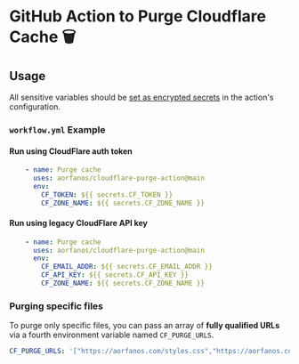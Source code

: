 # GitHub Action to Purge Cloudflare Cache  🗑️ 


## Usage

All sensitive variables should be [set as encrypted secrets](https://help.github.com/en/articles/virtual-environments-for-github-actions#creating-and-using-secrets-encrypted-variables) in the action's configuration.

### `workflow.yml` Example

#### Run using CloudFlare auth token
```yaml
    - name: Purge cache
      uses: aorfanos/cloudflare-purge-action@main
      env:
        CF_TOKEN: ${{ secrets.CF_TOKEN }}
        CF_ZONE_NAME: ${{ secrets.CF_ZONE_NAME }}
```

#### Run using legacy CloudFlare API key
```yaml
    - name: Purge cache
      uses: aorfanos/cloudflare-purge-action@main
      env:
        CF_EMAIL_ADDR: ${{ secrets.CF_EMAIL_ADDR }}
        CF_API_KEY: ${{ secrets.CF_API_KEY }}
        CF_ZONE_NAME: ${{ secrets.CF_ZONE_NAME }}
```


### Purging specific files

To purge only specific files, you can pass an array of **fully qualified URLs** via a fourth environment variable named `CF_PURGE_URLS`.

```yaml
CF_PURGE_URLS: '["https://aorfanos.com/styles.css","https://aorfanos.com/style.css"]'
```
